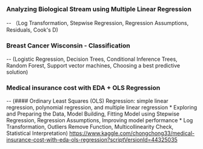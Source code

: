 ### Analyzing Biological Stream using Multiple Linear Regression 
  -- （Log Transformation, Stepwise Regression, Regression Assumptions, Residuals, Cook's D)

### Breast Cancer Wisconsin - Classification
  --  (Logistic Regression, Decision Trees, Conditional Inference Trees, Random Forest, Support vector machines, Choosing a best predictive solution)

### Medical insurance cost with EDA + OLS Regression   
  -- (#### Ordinary Least Squares (OLS) Regression: simple linear regression, polynomial regression, and multiple linear regression
      * Exploring and Preparing the Data, Model Building, Fitting Model using Stepwise Regression, Regression Assumptions, Improving model performance
      * Log Transformation, Outliers Remove Function, Multicollinearity Check, Statistical Interpretation)
https://www.kaggle.com/chongchong33/medical-insurance-cost-with-eda-ols-regression?scriptVersionId=44325035
